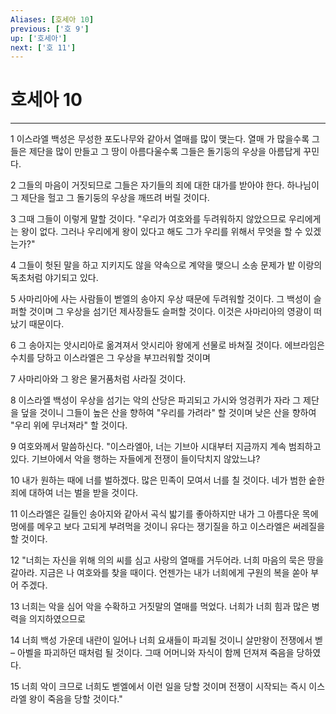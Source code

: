 ```yaml
---
Aliases: [호세아 10]
previous: ['호 9']
up: ['호세아']
next: ['호 11']
---
```

# 호세아 10

***


1 이스라엘 백성은 무성한 포도나무와 같아서 열매를 많이 맺는다. 열매 가 많을수록 그들은 제단을 많이 만들고 그 땅이 아름다울수록 그들은 돌기둥의 우상을 아름답게 꾸민다. 

2 그들의 마음이 거짓되므로 그들은 자기들의 죄에 대한 대가를 받아야 한다. 하나님이 그 제단을 헐고 그 돌기둥의 우상을 깨뜨려 버릴 것이다. 

3 그때 그들이 이렇게 말할 것이다. "우리가 여호와를 두려워하지 않았으므로 우리에게는 왕이 없다. 그러나 우리에게 왕이 있다고 해도 그가 우리를 위해서 무엇을 할 수 있겠는가?" 

4 그들이 헛된 말을 하고 지키지도 않을 약속으로 계약을 맺으니 소송 문제가 밭 이랑의 독초처럼 야기되고 있다. 

5 사마리아에 사는 사람들이 벧엘의 송아지 우상 때문에 두려워할 것이다. 그 백성이 슬퍼할 것이며 그 우상을 섬기던 제사장들도 슬퍼할 것이다. 이것은 사마리아의 영광이 떠났기 때문이다. 

6 그 송아지는 앗시리아로 옮겨져서 앗시리아 왕에게 선물로 바쳐질 것이다. 에브라임은 수치를 당하고 이스라엘은 그 우상을 부끄러워할 것이며 

7 사마리아와 그 왕은 물거품처럼 사라질 것이다. 

8 이스라엘 백성이 우상을 섬기는 악의 산당은 파괴되고 가시와 엉겅퀴가 자라 그 제단을 덮을 것이니 그들이 높은 산을 향하여 "우리를 가려라" 할 것이며 낮은 산을 향하여 "우리 위에 무너져라" 할 것이다. 

9 여호와께서 말씀하신다. "이스라엘아, 너는 기브아 시대부터 지금까지 계속 범죄하고 있다. 기브아에서 악을 행하는 자들에게 전쟁이 들이닥치지 않았느냐? 

10 내가 원하는 때에 너를 벌하겠다. 많은 민족이 모여서 너를 칠 것이다. 네가 범한 숱한 죄에 대하여 너는 벌을 받을 것이다. 

11 이스라엘은 길들인 송아지와 같아서 곡식 밟기를 좋아하지만 내가 그 아름다운 목에 멍에를 메우고 보다 고되게 부려먹을 것이니 유다는 쟁기질을 하고 이스라엘은 써레질을 할 것이다. 

12 "너희는 자신을 위해 의의 씨를 심고 사랑의 열매를 거두어라. 너희 마음의 묵은 땅을 갈아라. 지금은 나 여호와를 찾을 때이다. 언젠가는 내가 너희에게 구원의 복을 쏟아 부어 주겠다. 

13 너희는 악을 심어 악을 수확하고 거짓말의 열매를 먹었다. 너희가 너희 힘과 많은 병력을 의지하였으므로 

14 너희 백성 가운데 내란이 일어나 너희 요새들이 파괴될 것이니 살만왕이 전쟁에서 벧 – 아벨을 파괴하던 때처럼 될 것이다. 그때 어머니와 자식이 함께 던져져 죽음을 당하였다. 

15 너희 악이 크므로 너희도 벧엘에서 이런 일을 당할 것이며 전쟁이 시작되는 즉시 이스라엘 왕이 죽음을 당할 것이다."
